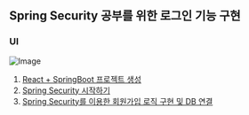 ## Spring Security 공부를 위한 로그인 기능 구현

### UI
![Image](https://github.com/user-attachments/assets/4e8065c5-0714-4c79-95ce-e873bd496b1a)

1. [React + SpringBoot 프로젝트 생성](https://velog.io/@yoon_han0/ReactSpringBoot-%ED%94%84%EB%A1%9C%EC%A0%9D%ED%8A%B8-%EC%83%9D%EC%84%B1)
2. [Spring Security 시작하기](https://velog.io/@yoon_han0/Spring-Security-%EC%82%AC%EC%9A%A9%ED%95%98%EA%B8%B0)
3. [Spring Security를 이용한 회원가입 로직 구현 및 DB 연결](https://velog.io/@yoon_han0/Spring-Security-%ED%9A%8C%EC%9B%90%EA%B0%80%EC%9E%85-%EA%B5%AC%ED%98%84-%EB%B0%8F-DB-%EC%97%B0%EA%B2%B0)
